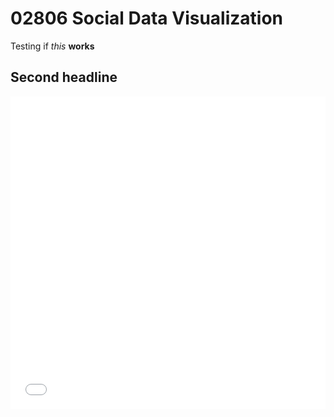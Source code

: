 # 02806 Social Data Visualization
Testing  if *this* **works**
## Second headline
<iframe src="/final project/flowers.html"
    sandbox="allow-same-origin allow-scripts"
    width="100%"
    height="500"
    scrolling="no"
    seamless="seamless"
    frameborder="0">
</iframe>
